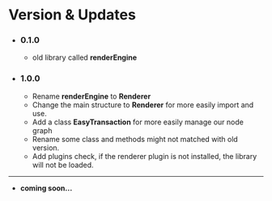 # Version & Updates

- ### 0.1.0
  - old library called **renderEngine**

- ### 1.0.0
  - Rename **renderEngine** to **Renderer**
  - Change the main structure to **Renderer** for more easily import and use.
  - Add a class **EasyTransaction** for more easily manage our node graph
  - Rename some class and methods might not matched with old version.
  - Add plugins check, if the renderer plugin is not installed, the library will not be loaded.

---
- __coming soon...__